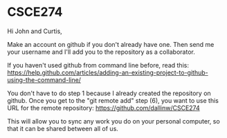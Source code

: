 # CSCE274

Hi John and Curtis,

Make an account on github if you don't already have one.
Then send me your username and I'll add  you to the repository as a collaborator.

If you haven't used github from command line before, read this:
https://help.github.com/articles/adding-an-existing-project-to-github-using-the-command-line/


You don't have to do step 1 because I already created the repository on github. Once you get to the "git remote add" step (6), you want to use this URL for the remote repository: 
https://github.com/dallinw/CSCE274

This will allow you to sync any work you do on your personal computer,
 so that it can be shared between all of us. 
